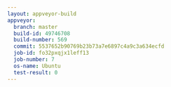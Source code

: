 ```yaml
---
layout: appveyor-build
appveyor:
  branch: master
  build-id: 49746708
  build-number: 569
  commit: 5537652b90769b23b73a7e6897c4a9c3a634ecfd
  job-id: fo32pxqjx1leff13
  job-number: 7
  os-name: Ubuntu
  test-result: 0
---
```

